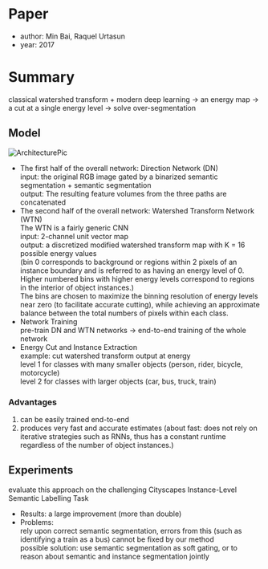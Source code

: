 # Paper
* author: Min Bai, Raquel Urtasun
* year: 2017

# Summary  
classical watershed transform + modern deep learning -> an energy map -> a cut at a single energy level -> solve over-segmentation  

## Model  
![ArchitecturePic](https://github.com/VickyPapa/paper/blob/master/pic/DeepWatershedTransformforInstanceSegmentation.png)  
* The first half of the overall network: Direction Network (DN)   
input: the original RGB image gated by a binarized semantic segmentation + semantic segmentation   
output: The resulting feature volumes from the three paths are concatenated  
* The second half of the overall network: Watershed Transform Network (WTN)   
The WTN is a fairly generic CNN  
input: 2-channel unit vector map  
output: a discretized modified watershed transform map with K = 16 possible energy values  
(bin 0 corresponds to background or regions within 2 pixels of an instance boundary and is referred to as having an energy level of 0. Higher numbered bins with higher energy levels correspond to regions in the interior of object instances.)  
The bins are chosen to maximize the binning resolution of energy levels near zero (to facilitate accurate cutting), while achieving an approximate balance between the total numbers of pixels within each class.  
* Network Training  
pre-train DN and WTN networks -> end-to-end training of the whole network
* Energy Cut and Instance Extraction  
example: cut watershed transform output at energy  
level 1 for classes with many smaller objects (person, rider, bicycle, motorcycle)  
level 2 for classes with larger objects (car, bus, truck, train)  

### Advantages 
1. can be easily trained end-to-end
2. produces very fast and accurate estimates
(about fast: does not rely on iterative strategies such as RNNs, thus has a constant runtime regardless of the number of object instances.)    

## Experiments  
evaluate this approach on the challenging Cityscapes Instance-Level Semantic Labelling Task  
* Results: a large improvement (more than double)
* Problems:  
rely upon correct semantic segmentation, errors from this (such as identifying a train as a bus) cannot be fixed by our method  
possible solution: use semantic segmentation as soft gating, or to reason about semantic and instance segmentation jointly  

